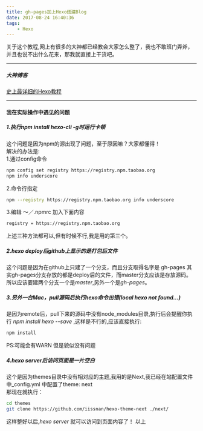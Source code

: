 ```yaml
---
title: gh-pages加上Hexo搭建Blog
date: 2017-08-24 16:40:36
tags: 
    - Hexo
---
```

关于这个教程,网上有很多的大神都已经教会大家怎么整了，我也不敢班门弄斧，并且也说不出什么花来，那我就直接上干货吧。
<br>

-----------------------------------
##### 大神博客
<a href="https://xuanwo.org/2015/03/26/hexo-intor/">史上最详细的Hexo教程</a>

-----------------------------------
#### 我在实际操作中遇见的问题

##### 1.执行npm install hexo-cli -g时运行卡顿
这个问题是因为npm的源出现了问题，至于原因嘛？大家都懂得！<br>
解决的办法是:<br>
1.通过config命令
``` bash
npm config set registry https://registry.npm.taobao.org
npm info underscore
```
2.命令行指定
``` bash
npm --registry https://registry.npm.taobao.org info underscore
```
3.编辑 ～／.npmrc  加入下面内容
``` bash
registry = https://registry.npm.taobao.org
```
上述三种方法都可以,但有时候不行,我是用的第三个。
<!--more-->

##### 2.hexo deploy后github上显示的是打包后文件
这个问题是因为在github上只建了一个分支，而且分支取得名字是 gh-pages
其实gh-pages分支存放的都是deploy后的文件，而master分支应该是存放源码。
所以应该要建两个分支一个是*master*,另外一个是*gh-pages*。

##### 3.另外一台Mac，pull源码后执行hexo命令出错(local hexo not found...)
是因为remote后，pull下来的源码中没有node_modules目录,执行后会提醒你执行
*npm install hexo --save* ,这样是不行的,应该直接执行:
``` bash
npm install
```
PS:可能会有WARN 但是貌似没有问题

##### 4.hexo server后访问页面是一片空白
这个是因为themes目录中没有相对应的主题,我用的是Next,我已经在站配置文件中_config.yml
中配置了theme: next<br>
那现在就执行：
``` bash
cd themes
git clone https://github.com/iissnan/hexo-theme-next ./next/
```
这样整好以后,*hexo server* 就可以访问到页面内容了！
以上


